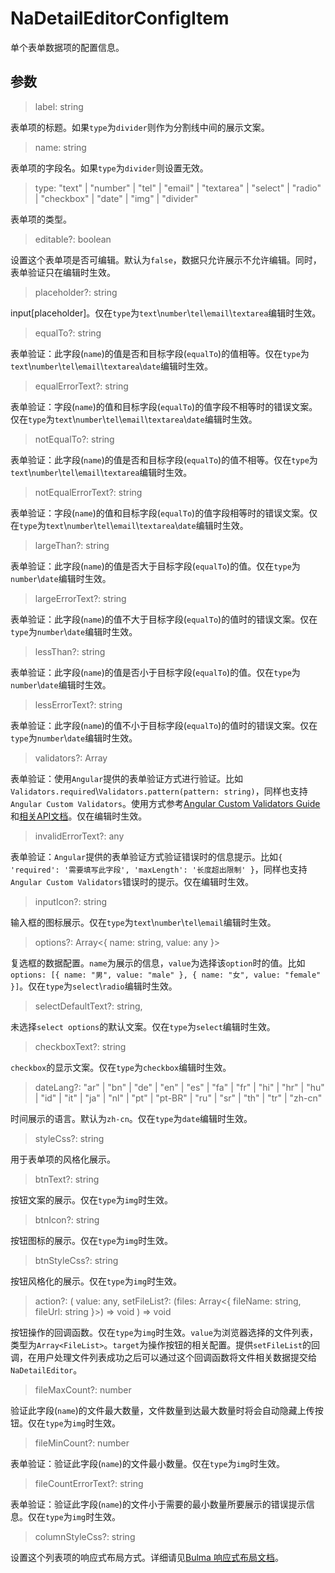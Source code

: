 # NaDetailEditorConfigItem

单个表单数据项的配置信息。

## 参数

> label: string

表单项的标题。如果`type`为`divider`则作为分割线中间的展示文案。

> name: string

表单项的字段名。如果`type`为`divider`则设置无效。

> type: "text" | "number" | "tel" | "email" | "textarea" | "select" | "radio" | "checkbox" | "date" | "img" | "divider"

表单项的类型。

> editable?: boolean 

设置这个表单项是否可编辑。默认为`false`，数据只允许展示不允许编辑。同时，表单验证只在编辑时生效。

> placeholder?: string

input[placeholder]。仅在`type`为`text`\\`number`\\`tel`\\`email`\\`textarea`编辑时生效。

> equalTo?: string

表单验证：此字段(`name`)的值是否和目标字段(`equalTo`)的值相等。仅在`type`为`text`\\`number`\\`tel`\\`email`\\`textarea`\\`date`编辑时生效。

> equalErrorText?: string

表单验证：字段(`name`)的值和目标字段(`equalTo`)的值字段不相等时的错误文案。仅在`type`为`text`\\`number`\\`tel`\\`email`\\`textarea`\\`date`编辑时生效。

> notEqualTo?: string

表单验证：此字段(`name`)的值是否和目标字段(`equalTo`)的值不相等。仅在`type`为`text`\\`number`\\`tel`\\`email`\\`textarea`编辑时生效。

> notEqualErrorText?: string

表单验证：字段(`name`)的值和目标字段(`equalTo`)的值字段相等时的错误文案。仅在`type`为`text`\\`number`\\`tel`\\`email`\\`textarea`\\`date`编辑时生效。

> largeThan?: string

表单验证：此字段(`name`)的值是否大于目标字段(`equalTo`)的值。仅在`type`为`number`\\`date`编辑时生效。

> largeErrorText?: string

表单验证：此字段(`name`)的值不大于目标字段(`equalTo`)的值时的错误文案。仅在`type`为`number`\\`date`编辑时生效。

> lessThan?: string

表单验证：此字段(`name`)的值是否小于目标字段(`equalTo`)的值。仅在`type`为`number`\\`date`编辑时生效。

> lessErrorText?: string

表单验证：此字段(`name`)的值不小于目标字段(`equalTo`)的值时的错误文案。仅在`type`为`number`\\`date`编辑时生效。

> validators?: Array<ValidatorFn>

表单验证：使用`Angular`提供的表单验证方式进行验证。比如`Validators.required`\\`Validators.pattern(pattern: string)`，同样也支持`Angular Custom Validators`。使用方式参考[Angular Custom Validators Guide](https://angular.io/guide/form-validation#custom-validators)和[相关API文档](https://angular.io/api/forms/Validators)。仅在编辑时生效。

> invalidErrorText?: any

表单验证：`Angular`提供的表单验证方式验证错误时的信息提示。比如`{ 'required': '需要填写此字段', 'maxLength': '长度超出限制' }`，同样也支持`Angular Custom Validators`错误时的提示。仅在编辑时生效。

> inputIcon?: string

输入框的图标展示。仅在`type`为`text`\\`number`\\`tel`\\`email`编辑时生效。

> options?: Array<{ name: string, value: any }>

复选框的数据配置。`name`为展示的信息，`value`为选择该`option`时的值。比如`options: [{ name: "男", value: "male" }, { name: "女", value: "female" }]`。仅在`type`为`select`\\`radio`编辑时生效。

> selectDefaultText?: string,

未选择`select options`的默认文案。仅在`type`为`select`编辑时生效。

> checkboxText?: string

`checkbox`的显示文案。仅在`type`为`checkbox`编辑时生效。

> dateLang?: "ar" | "bn" | "de" | "en" | "es" | "fa" | "fr" | "hi" | "hr" | "hu" | "id" | "it" | "ja" | "nl" | "pt" | "pt-BR" | "ru" | "sr" | "th" | "tr" | "zh-cn"

时间展示的语言。默认为`zh-cn`。仅在`type`为`date`编辑时生效。

> styleCss?: string

用于表单项的风格化展示。

> btnText?: string

按钮文案的展示。仅在`type`为`img`时生效。

> btnIcon?: string

按钮图标的展示。仅在`type`为`img`时生效。

> btnStyleCss?: string

按钮风格化的展示。仅在`type`为`img`时生效。

> action?: ( value: any, setFileList?: (files: Array<{ fileName: string, fileUrl: string }>) => void ) => void

按钮操作的回调函数。仅在`type`为`img`时生效。`value`为浏览器选择的文件列表，类型为`Array<FileList>`。`target`为操作按钮的相关配置。提供`setFileList`的回调，在用户处理文件列表成功之后可以通过这个回调函数将文件相关数据提交给`NaDetailEditor`。

> fileMaxCount?: number

验证此字段(`name`)的文件最大数量，文件数量到达最大数量时将会自动隐藏上传按钮。仅在`type`为`img`时生效。
    
> fileMinCount?: number

表单验证：验证此字段(`name`)的文件最小数量。仅在`type`为`img`时生效。

> fileCountErrorText?: string

表单验证：验证此字段(`name`)的文件小于需要的最小数量所要展示的错误提示信息。仅在`type`为`img`时生效。

> columnStyleCss?: string

设置这个列表项的响应式布局方式。详细请见[Bulma 响应式布局文档](https://bulma.io/documentation/columns/)。
